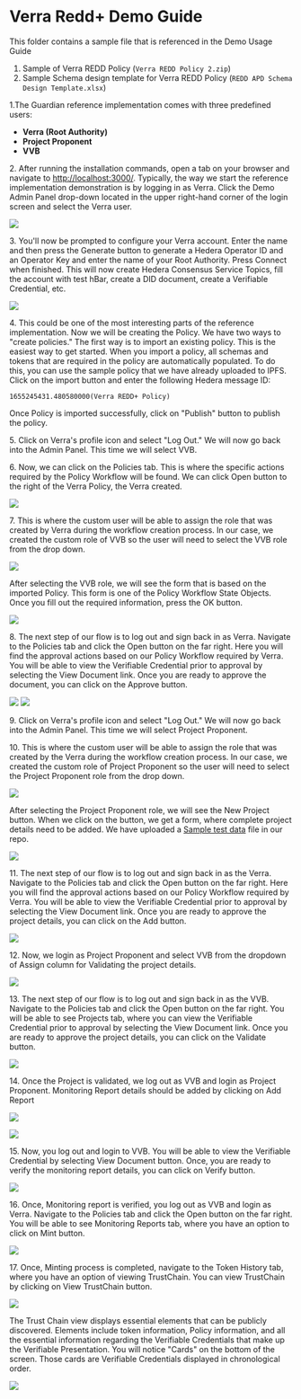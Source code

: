 # Verra Redd+ Demo Guide

This folder contains a sample file that is referenced in the Demo Usage Guide&#x20;

1. Sample of Verra REDD Policy (`Verra REDD Policy 2.zip`)&#x20;
2. Sample Schema design template for Verra REDD Policy (`REDD APD Schema Design Template.xlsx`)&#x20;

1.The Guardian reference implementation comes with three predefined users:&#x20;

* **Verra (Root Authority)**
* **Project Proponent**
* **VVB**

2\. After running the installation commands, open a tab on your browser and navigate to [http://localhost:3000/](http://localhost:3000/). Typically, the way we start the reference implementation demonstration is by logging in as Verra. Click the Demo Admin Panel drop-down located in the upper right-hand corner of the login screen and select the Verra user.&#x20;

![](../.gitbook/assets/Verra\_1.png)

3\. You'll now be prompted to configure your Verra account. Enter the name and then press the Generate button to generate a Hedera Operator ID and an Operator Key and enter the name of your Root Authority. Press Connect when finished. This will now create Hedera Consensus Service Topics, fill the account with test hBar, create a DID document, create a Verifiable Credential, etc.

![](../.gitbook/assets/Verra\_2.1.png)

4\. This could be one of the most interesting parts of the reference implementation. Now we will be creating the Policy. We have two ways to "create policies." The first way is to import an existing policy. This is the easiest way to get started. When you import a policy, all schemas and tokens that are required in the policy are automatically populated. To do this, you can use the sample policy that we have already uploaded to IPFS. Click on the import button and enter the following Hedera message ID:&#x20;

```
1655245431.480580000(Verra REDD+ Policy)  
```

Once Policy is imported successfully, click on "Publish" button to publish the policy.

5\. Click on Verra's profile icon and select "Log Out." We will now go back into the Admin Panel. This time we will select VVB.&#x20;

6\. Now, we can click on the Policies tab. This is where the specific actions required by the Policy Workflow will be found. We can click Open button to the right of the Verra Policy, the Verra created.&#x20;

![](../.gitbook/assets/Verra\_3.png)

7\. This is where the custom user will be able to assign the role that was created by Verra during the workflow creation process. In our case, we created the custom role of VVB so the user will need to select the VVB role from the drop down.

![](../.gitbook/assets/Verra\_4.png)

After selecting the VVB role, we will see the form that is based on the imported Policy. This form is one of the Policy Workflow State Objects. Once you fill out the required information, press the OK button.

![](../.gitbook/assets/Verra\_5.png)

8\. The next step of our flow is to log out and sign back in as Verra. Navigate to the Policies tab and click the Open button on the far right. Here you will find the approval actions based on our Policy Workflow required by Verra. You will be able to view the Verifiable Credential prior to approval by selecting the View Document link. Once you are ready to approve the document, you can click on the Approve button.

![](../.gitbook/assets/Verra\_6.png) ![](../.gitbook/assets/Verra\_7.png)

9\. Click on Verra's profile icon and select "Log Out." We will now go back into the Admin Panel. This time we will select Project Proponent.&#x20;

10\. This is where the custom user will be able to assign the role that was created by the Verra during the workflow creation process. In our case, we created the custom role of Project Proponent so the user will need to select the Project Proponent role from the drop down.&#x20;

![](../.gitbook/assets/Verra\_8.png)

After selecting the Project Proponent role, we will see the New Project button. When we click on the button, we get a form, where complete project details need to be added. We have uploaded a [Sample test data](https://github.com/hashgraph/guardian/blob/main/Demo%20Artifacts/REDD%20APD%20Schema%20Design%20Template.xlsx) file in our repo.

![](../.gitbook/assets/Verra\_9.png)

11\. The next step of our flow is to log out and sign back in as the Verra. Navigate to the Policies tab and click the Open button on the far right. Here you will find the approval actions based on our Policy Workflow required by Verra. You will be able to view the Verifiable Credential prior to approval by selecting the View Document link. Once you are ready to approve the project details, you can click on the Add button.

![](../.gitbook/assets/Verra\_10.png)

12\. Now, we login as Project Proponent and select VVB from the dropdown of Assign column for Validating the project details.

![](../.gitbook/assets/Verra\_11.png)

13\. The next step of our flow is to log out and sign back in as the VVB. Navigate to the Policies tab and click the Open button on the far right. You will be able to see Projects tab, where you can view the Verifiable Credential prior to approval by selecting the View Document link. Once you are ready to approve the project details, you can click on the Validate button.

![](../.gitbook/assets/Verra\_12.png)

14\. Once the Project is validated, we log out as VVB and login as Project Proponent. Monitoring Report details should be added by clicking on Add Report

![](../.gitbook/assets/Verra\_13.png)

![](../.gitbook/assets/Verra\_14.png)

15\. Now, you log out and login to VVB. You will be able to view the Verifiable Credential by selecting View Document button. Once, you are ready to verify the monitoring report details, you can click on Verify button.

![](../.gitbook/assets/Verra\_15.png)

16\. Once, Monitoring report is verified, you log out as VVB and login as Verra. Navigate to the Policies tab and click the Open button on the far right. You will be able to see Monitoring Reports tab, where you have an option to click on Mint button.

![](../.gitbook/assets/Verra\_16.png)

17\. Once, Minting process is completed, navigate to the Token History tab, where you have an option of viewing TrustChain. You can view TrustChain by clicking on View TrustChain button.

![](../.gitbook/assets/Verra\_17.png)

The Trust Chain view displays essential elements that can be publicly discovered. Elements include token information, Policy information, and all the essential information regarding the Verifiable Credentials that make up the Verifiable Presentation. You will notice "Cards" on the bottom of the screen. Those cards are Verifiable Credentials displayed in chronological order. &#x20;

![](../.gitbook/assets/Verra\_18.png)
